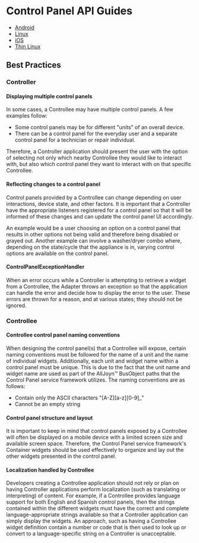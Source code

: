 # Control Panel API Guides

* [Android][controlpanel-android]
* [Linux][controlpanel-linux]
* [iOS][controlpanel-ios]
* [Thin Linux][controlpanel-thin-linux]

## Best Practices

### Controller

#### Displaying multiple control panels

In some cases, a Controllee may have multiple control panels. 
A few examples follow:

* Some control panels may be for different "units" of an 
overall device.
* There can be a control panel for the everyday user and 
a separate control panel for a technician or repair individual.

Therefore, a Controller application should present the 
user with the option of selecting not only which nearby 
Controllee they would like to interact with, but also which 
control panel they want to interact with on that specific Controllee.

#### Reflecting changes to a control panel

Control panels provided by a Controllee can change depending 
on user interactions, device state, and other factors. It is 
important that a Controller have the appropriate listeners 
registered for a control panel so that it will be informed 
of these changes and can update the control panel UI accordingly.

An example would be a user choosing an option on a control 
panel that results in other options not being valid and 
therefore being disabled or grayed out. Another example can 
involve a washer/dryer combo where, depending on the state/cycle 
that the appliance is in, varying control options are available 
on the control panel.

#### ControlPanelExceptionHandler

When an error occurs while a Controller is attempting to 
retrieve a widget from a Controllee, the Adapter throws an 
exception so that the application can handle the error and 
decide how to display the error to the user. These errors 
are thrown for a reason, and at various states; they should 
not be ignored.

### Controllee

#### Controllee control panel naming conventions

When designing the control panel(s) that a Controllee will 
expose, certain naming conventions must be followed for the 
name of a unit and the name of individual widgets. Additionally, 
each unit and widget name within a control panel must be unique. 
This is due to the fact that the unit name and widget name 
are used as part of the AllJoyn&trade; BusObject paths that the Control 
Panel service framework utilizes. The naming conventions are as follows:

* Contain only the ASCII characters "[A-Z][a-z][0-9]_"
* Cannot be an empty string

#### Control panel structure and layout

It is important to keep in mind that control panels exposed by a 
Controllee will often be displayed on a mobile device with a 
limited screen size and available screen space. Therefore, the 
Control Panel service framework's Container widgets should be 
used effectively to organize and lay out the other widgets 
presented in the control panel.

#### Localization handled by Controllee

Developers creating a Controllee application should not 
rely or plan on having Controller applications perform 
localization (such as translating or interpreting) of content. 
For example, if a Controllee provides language support for 
both English and Spanish control panels, then the strings 
contained within the different widgets must have the correct 
and complete language-appropriate strings available so that a 
Controller application can simply display the widgets. 
An approach, such as having a Controllee widget definition 
contain a number or code that is then used to look up or 
convert to a language-specific string on a Controller is unacceptable.




[controlpanel-android]: /develop/api-guides/controlpanel/android
[controlpanel-linux]: /develop/api-guides/controlpanel/linux
[controlpanel-ios]: /develop/api-guides/controlpanel/ios
[controlpanel-thin-linux]: /develop/api-guides/controlpanel/thin-linux
